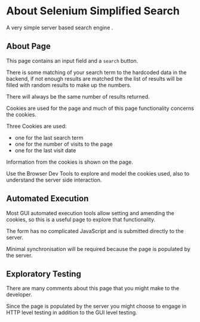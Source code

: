 # About Selenium Simplified Search

<div class="explanation">
        <p>A very simple server based search engine .
        </p>
</div>

<!-- TOC -->

## About Page

This page contains an input field and a `search` button.

There is some matching of your search term to the hardcoded data in the backend, if not enough results are matched the the list of results will be filled with random results to make up the numbers.

There will always be the same number of results returned.

Cookies are used for the page and much of this page functionality concerns the cookies.

Three Cookies are used:

- one for the last search term
- one for the number of visits to the page
- one for the last visit date

Information from the cookies is shown on the page.

Use the Browser Dev Tools to explore and model the cookies used, also to understand the server side interaction.

## Automated Execution

Most GUI automated execution tools allow setting and amending the cookies, so this is a useful page to explore that functionality.

The form has no complicated JavaScript and is submitted directly to the server.

Minimal synchronisation will be required because the page is populated by the server.

## Exploratory Testing

There are many comments about this page that you might make to the developer.

Since the page is populated by the server you might choose to engage in HTTP level testing in addition to the GUI level testing.
